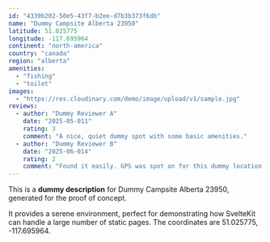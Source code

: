 ```yaml
---
id: "4339b202-50e5-43f7-b2ee-d7b3b373f6db"
name: "Dummy Campsite Alberta 23950"
latitude: 51.025775
longitude: -117.695964
continent: "north-america"
country: "canada"
region: "alberta"
amenities:
  - "fishing"
  - "toilet"
images:
  - "https://res.cloudinary.com/demo/image/upload/v1/sample.jpg"
reviews:
  - author: "Dummy Reviewer A"
    date: "2025-05-011"
    rating: 3
    comment: "A nice, quiet dummy spot with some basic amenities."
  - author: "Dummy Reviewer B"
    date: "2025-06-014"
    rating: 2
    comment: "Found it easily. GPS was spot on for this dummy location."
---
```


This is a **dummy description** for Dummy Campsite Alberta 23950, generated for the proof of concept.

It provides a serene environment, perfect for demonstrating how SvelteKit can handle a large number of static pages. The coordinates are 51.025775, -117.695964.
